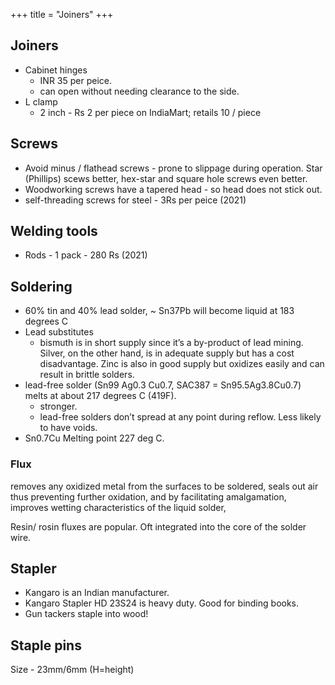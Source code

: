 +++
title = "Joiners"
+++

## Joiners
- Cabinet hinges
  - INR 35 per peice.
  - can open without needing clearance to the side.
- L clamp
  - 2 inch - Rs 2 per piece on IndiaMart; retails 10 / piece

## Screws
- Avoid minus / flathead screws - prone to slippage during operation. Star (Phillips) scews better, hex-star and square hole screws even better.
- Woodworking screws have a tapered head - so head does not stick out.
- self-threading screws for steel - 3Rs per peice (2021)

## Welding tools
- Rods - 1 pack - 280 Rs (2021)

## Soldering
- 60% tin and 40% lead solder, ~ Sn37Pb will become liquid at 183 degrees C
- Lead substitutes
  - bismuth is in short supply since it’s a by-product of lead mining. Silver, on the other hand, is in adequate supply but has a cost disadvantage. Zinc is also in good supply but oxidizes easily and can result in brittle solders.
- lead-free solder (Sn99 Ag0.3 Cu0.7, SAC387 = Sn95.5Ag3.8Cu0.7) melts at about 217 degrees C (419F). 
  - stronger.  
  - lead-free solders don’t spread at any point during reflow. Less likely to have voids.
- Sn0.7Cu  Melting point 227 deg C.

### Flux
removes any oxidized metal from the surfaces to be soldered, seals out air thus preventing further oxidation, and by facilitating amalgamation, improves wetting characteristics of the liquid solder,

Resin/ rosin fluxes are popular. Oft integrated into the core of the solder wire.

## Stapler
- Kangaro is an Indian manufacturer.
- Kangaro Stapler HD 23S24 is heavy duty. Good for binding books.
- Gun tackers staple into wood!

## Staple pins
Size - 23mm/6mm (H=height)